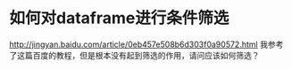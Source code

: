 # 如何对dataframe进行条件筛选

http://jingyan.baidu.com/article/0eb457e508b6d303f0a90572.html
我参考了这篇百度的教程，但是根本没有起到筛选的作用，请问应该如何筛选？